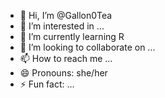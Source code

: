 - 👋 Hi, I’m @Gallon0Tea
- 👀 I’m interested in ...
- 🌱 I’m currently learning R
- 💞️ I’m looking to collaborate on ...
- 📫 How to reach me ...
- 😄 Pronouns: she/her
- ⚡ Fun fact: ...

<!---
Gallon0Tea/Gallon0Tea is a ✨ special ✨ repository because its `README.md` (this file) appears on your GitHub profile.
You can click the Preview link to take a look at your changes.
--->
